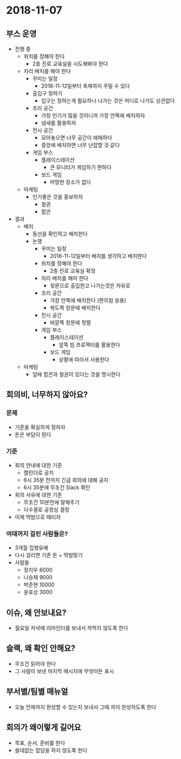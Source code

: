 # 2018-11-07

## 부스 운영

- 진행 중
  - 위치를 정해야 한다
    - 2층 진로 교육실을 시도해봐야 한다
  - 자리 배치를 해야 한다
    - 꾸미는 일정
      - 2018-11-12일부터 축제까지 꾸밀 수 있다
    - 출입구 정하기
      - 입구는 정하는게 필요하나 나가는 것은 어디로 나가도 상관없다
    - 조리 공간
      - 가장 인기가 많을 것이니까 가장 안쪽에 배치하자
      - 냄새를 활용하자
    - 전시 공간
      - 모아놓으면 너무 공간이 애매하다
      - 중앙에 배치하면 너무 난잡할 것 같다
    - 게임 부스
      - 플레이스테이션
        - 큰 모니터가 게임하기 편하다
      - 보드 게임
        - 마땅한 장소가 없다
  - 마케팅
    - 인기좋은 것을 홍보하자
      - 철권
      - 팝콘
- 결과
  - 배치
    - 동선을 확인하고 배치한다
    - 논쟁
      - 꾸미는 일정
        - 2018-11-12일부터 배치를 생각하고 배치한다
      - 위치를 정해야 한다
        - 2층 진로 교육실 확정
      - 자리 배치를 해야 한다
        - 뒷문으로 출입한고 나가는것은 자유로
      - 조리 공간
        - 가장 안쪽에 배치한다 (편의점 응용)
        - 복도쪽 창문에 배치한다
      - 전시 공간
        - 바깥쪽 창문에 정렬
      - 게임 부스
        - 플레이스테이션
          - 앞쪽 빔 프로젝터를 활용한다
        - 보드 게임
          - 상황에 따라서 사용한다
  - 마케팅
    - 앞에 팝콘과 철권이 있다는 것을 명시한다

## 회의비, 너무하지 않아요?

### 문제
- 기준을 확실하게 정하자
- 돈은 부담이 된다

### 기준
- 회의 안내에 대한 기준
  - 캘린더로 공지
  - 6시 35분 전까지 긴급 회의에 대해 공지
  - 6시 35분에 무조건 Slack 확인
- 회의 사유에 대한 기준
  - 무조건 10분전에 말해주기
  - 다수결로 공정성 결정
- 이제 딱밤으로 때리자

### 여태까지 걸린 사람들은?
- 3개월 집행유예
- 다시 걸리면 기존 돈 + 딱밤맞기
- 사람들
  - 정지우 6000
  - 나승채 9000
  - 박준현 10000
  - 윤효상 3000

## 이슈, 왜 안보내요?

- 월요일 저녁에 리마인더를 보내서 까먹지 않도록 한다

## 슬랙, 왜 확인 안해요?

- 무조건 읽어야 한다
- 그 사람이 보낸 마지막 메시지에 무엇이든 표시

## 부서별/팀별 매뉴얼

- 오늘 언제까지 완성할 수 있는지 보내서 그때 까지 완성하도록 한다

## 회의가 왜이렇게 길어요

- 목표, 순서, 준비를 한다
- 쓸데없는 잡담을 하지 않도록 한다
